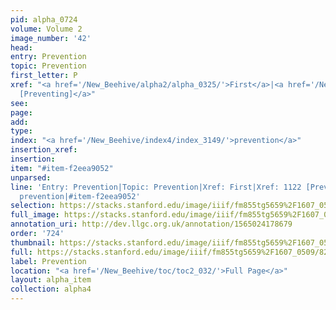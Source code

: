 ```yaml
---
pid: alpha_0724
volume: Volume 2
image_number: '42'
head: 
entry: Prevention
topic: Prevention
first_letter: P
xref: "<a href='/New_Beehive/alpha2/alpha_0325/'>First</a>|<a href='/New_Beehive/toc/toc2_218/'>1122
  [Preventing]</a>"
see: 
page: 
add: 
type: 
index: "<a href='/New_Beehive/index4/index_3149/'>prevention</a>"
insertion_xref: 
insertion: 
item: "#item-f2eea9052"
unparsed: 
line: 'Entry: Prevention|Topic: Prevention|Xref: First|Xref: 1122 [Preventing]|Index:
  prevention|#item-f2eea9052'
selection: https://stacks.stanford.edu/image/iiif/fm855tg5659%2F1607_0509/820,2498,2969,521/full/0/default.jpg
full_image: https://stacks.stanford.edu/image/iiif/fm855tg5659%2F1607_0509/full/full/0/default.jpg
annotation_uri: http://dev.llgc.org.uk/annotation/1565024178679
order: '724'
thumbnail: https://stacks.stanford.edu/image/iiif/fm855tg5659%2F1607_0509/820,2498,600,180/250,/0/default.jpg
full: https://stacks.stanford.edu/image/iiif/fm855tg5659%2F1607_0509/820,2498,2969,521/full/0/default.jpg
label: Prevention
location: "<a href='/New_Beehive/toc/toc2_032/'>Full Page</a>"
layout: alpha_item
collection: alpha4
---
```

